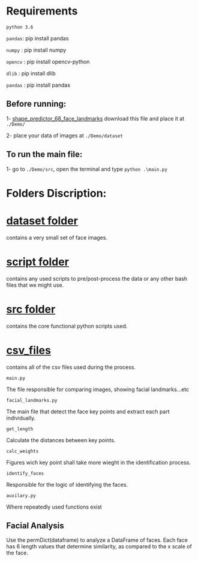 # Requirements
`python 3.6`

`pandas`: pip install pandas

`numpy` : pip install numpy

`opencv` : pip install opencv-python

`dlib` : pip install dlib

`pandas` : pip install pandas

## Before running:

1- [shape_predictor_68_face_landmarks](http://dlib.net/files/shape_predictor_68_face_landmarks.dat.bz2)
    download this file and place it at `./Demo/`

2- place your data of images at `./Demo/dataset`

## To run the main file:

1- go to `./Demo/src`, open the terminal and type `python .\main.py`


# Folders Discription:


# [dataset folder](https://github.com/Evraa/Facial-Verification-System-Python/tree/master/Demo/dataset)
contains a very small set of face images.

# [script folder](https://github.com/Evraa/Facial-Verification-System-Python/tree/master/Demo/sctipt)
contains any used scripts to pre/post-process the data
or any other bash files that we might use.

# [src folder](https://github.com/Evraa/Facial-Verification-System-Python/tree/master/Demo/src)
contains the core functional python scripts used.

# [csv_files](https://github.com/Evraa/Facial-Verification-System-Python/tree/master/Demo/csv_files)
contains all of the csv files used during the process.


`main.py`

The file responsible for comparing images, showing facial landmarks...etc

`facial_landmarks.py`

The main file that detect the face key points and extract each part individually.

`get_length`

Calculate the distances between key points.

`calc_weights`

Figures wich key point shall take more wieght in the identification process.

`identify_faces`

Responsible for the logic of identifying the faces.

`auxilary.py`

Where repeatedly used functions exist
 

## Facial Analysis
Use the permDict(dataframe) to analyze a DataFrame of faces. 
Each face has 6 length values that determine similarity,
as compared to the x scale of the face.